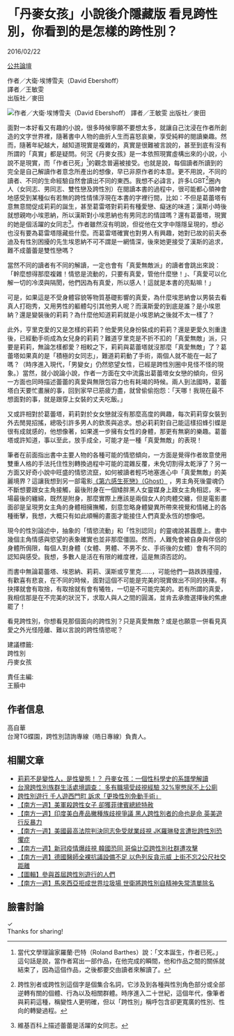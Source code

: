# 「丹麥女孩」小說後介隱藏版 看見跨性別，你看到的是怎樣的跨性別？

2016/02/22

[公共論壇](/op-ed) 

作者／大衛·埃博雪夫（David Ebershoff）  
譯者／王敏雯  
出版社／麥田  

![作者／大衛·埃博雪夫（David Ebershoff）<br /> 譯者／王敏雯<br /> 出版社／麥田](https://c2.staticflickr.com/2/1602/24821042239_ce2f45bd82_o.jpg)

面對一本好看又有趣的小說，很多時候寧願不要想太多，就讓自己沈浸在作者所創造的文字世界裡，隨著書中人物的曲折人生而喜怒哀樂，享受純粹的閱讀樂趣。然而，隨著年紀越大，越知道現實是複雜的，真實是很難被言說的，甚至到底有沒有所謂的「真實」都是疑問。何況《丹麥女孩》是一本依照現實虛構出來的小說，小說不是現實，而「作者已死」[^1]的觀念普遍被接受。也就是說，每個讀者所讀到的完全是自己解讀作者意念所產出的想像，早已非原作者的本意。更不用說，不同的讀者、不同的生命經驗自然會讀出不同的東西。我想不必諱言，許多LGBT[^2]圈內人（女同志、男同志、雙性戀及跨性別）在閱讀本書的過程中，很可能都心領神會地感受到某種似有若無的跨性情愫浮現在本書的字裡行間，比如：不但是葛蕾塔有意無意間促成莉莉的誕生，甚至葛雷塔對莉莉有種愛戀、癡迷的味道；漢斯小時後就想親吻小埃恩納，所以漢斯對小埃恩納也有男同志的情誼嗎？還有葛蕾塔，現實的她是個活躍的女同志[^3]。作者雖然沒有明說，但從他在文字中隱隱呈現的，想必也沒有要為葛雷塔隱藏些什麼。而葛雷塔確實也對男人有興趣，她對已故的前夫泰迪及有性別困擾的先生埃恩納不可不謂是一網情深，後來她更接受了漢斯的追求，難不成蕾蕾是雙性戀嗎？

當然不同的讀者有不同的解讀，一定也會有「真愛無敵派」的讀者會跳出來說：「幹麼想得那麼複雜！情慾是流動的，只要有真愛，管他什麼戀！」、「真愛可以化解一切的冷漠與隔閡，他們因為有真愛，所以感人！這就是本書的亮點嘛！」

可是，如果這是不受身體容貌等物質基礎影響的真愛，為什麼埃恩納會以男裝去看真人打砲秀，又用男性的軀體勾引其他男人呢？而漢斯愛的到底是誰？是小埃恩納？還是變裝後的莉莉？為什麼他知道莉莉就是小埃恩納之後就不太一樣了？

此外，亨里克愛的又是怎樣的莉莉？他愛男兒身扮裝成的莉莉？還是更愛久別重逢後，已經動手術成為女兒身的莉莉？難道亨里克是不折不扣的「真愛無敵」派，只要是莉莉，無論怎樣都愛？相較之下，莉莉與葛蕾塔就沒那麼「真愛無敵」了？葛蕾塔如果真的是「積極的女同志」，難道莉莉動了手術，兩個人就不能在一起了嗎？（時序進入現代，「男變女」仍然慾望女性，已經是跨性別圈中見怪不怪的現象。）當然，就小說論小說，作者一方面在文中流露出葛蕾塔女女戀的傾向，但另一方面也同時描述蕾蕾的真愛與無限包容力也有耗竭的時候。兩人到法國時，葛蕾塔白天要忙畫展的事，回到家早已筋疲力盡，就曾偷偷抱怨：「天哪！我現在最不想面對的事，就是跟穿上女裝的丈夫吃飯。」

又或許相對於葛蕾塔，莉莉對於女女戀就沒有那麼高度的興趣，每次莉莉穿女裝到外去閒晃招搖，總吸引許多男人的欽羨與追求。想必莉莉對自己能這樣招蜂引蝶是很有成就感的，他想像著，如果進一步擁有女性的身體，那更有無窮的樂趣。葛蕾塔或許知道，事以至此，放手成全，可能才是一種「真愛無敵」的表現！

筆者在前面指出書中主要人物的各種可能的情慾傾向，一方面是覺得作者故意使用雙重人格的手法托住性別轉換過程中可能的混雜反覆，未免切割得太乾淨了？另一方面又好奇小說中旺盛的情慾流竄，如何被讀者輕巧地塞進心中「真愛無敵」的美麗境界？這讓我想到另一部電影[《第六感生死戀》（Ghost）](http://www.imdb.com/title/tt0099653/) ，男主角死後靈魂仍不斷想要跟女主角接觸，最後附身在一個矮胖黑人女靈媒身上跟女主角相認，來一場最後的纏綿，既然是附身，那麼實際上應該是兩個女人的肉體交纏，但是電影畫面卻是呈現男女主角的身體相擁撫觸，刻意忽略身體變異所帶來視覺和情緒上的各種衝擊，我想，大概只有如此順暢的畫面才能接住人們真愛永恆的想像吧。

現今的性別論述中，抽象的「情慾流動」和「性別認同」的靈魂說甚囂塵上。書中幾個主角情感與慾望的表象確實也並非那麼僵固。然而，人難免會被自身與伴侶的身體所侷限，每個人對身體（女體、男體、不男不女、手術後的女體）會有不同的認知與感受。我想，多數人是活在有限的維度裡，這是無須否認的。

而書中無論葛蕾塔、埃恩納、莉莉、漢斯或亨里克......，可能他們一路跌跌撞撞，有歡喜有悲哀，在不同的時候，面對這個不可能是完美的現實做出不同的抉擇。有抉擇就會有取捨，有取捨就有會有犧牲，一切是不可能完美的。若有所謂的真愛，我相信那是在不完美的狀況下，求取人與人之間的圓滿，並肯去承擔選擇後的焦慮罷了！

看見跨性別，你想看見那個面向的跨性別？只是真愛無敵？或是也願意一併看見真愛之外光怪陸離、難以言說的跨性情慾呢？

[^1]: 當代文學理論家羅蘭·巴特（Roland Barthes）說：「文本誕生，作者已死。」這句話是說，當作者寫出一部作品，在他完成的瞬間，他和作品之間的關係就結束了，因為這個作品，之後都要交由讀者來解讀了。
[^2]: 跨性別者或跨性別這個字是個集合名詞，它涉及到各種與性別角色部分或全部逆轉有關的個體、行為以及相關群體。時序進入二十世紀，這個年代，像筆者與莉莉這種，稱變性人更明確，但以「跨性別」稱呼包含卻更寬廣的性別、性向的轉變過程。
[^3]: 維基百科上描述蕾蕾是活躍的女同志。

建議標籤:  
跨性別  
丹麥女孩  

責任主編:  
王顥中  

## 作者信息
高自華  
台灣TG蝶園，跨性別諮詢專線（皓日專線）負責人。

## 相關文章
- [莉莉不是變性人，是性變態！？ 丹麥女孩：一個性科學史的系譜學解讀](/node/84584)
- [台灣跨性別族群生活處境調查： 多有職場受歧視經驗 32%寧憋尿不上公廁](/node/98118)
- [跨性別遊行 千人遊西門町 訴求「更換性別免動手術」](/node/94918)
- [【南方一週】美軍殺跨性女子 卻獲菲律賓總統特赦](/node/94731)
- [【南方一週】印度美白產品撇種族歧視爭議 黑人跨性別者的命也是命 英美遊行反暴力](/node/94514)
- [【南方一週】美國最高法院判決同志免受就業歧視 JK羅琳發言遭批跨性別恐懼症](/node/94456)
- [【南方一週】新冠疫情爆歧視 韓國恐同 哥倫比亞跨性別社群遭攻擊](/node/94318)
- [【南方一週】德國醫師全裸抗議設備不足 以色列反貪示威 上街不忘2公尺社交距離](/node/94256)
- [【圖輯】參與首屆跨性別遊行的人們](/node/93596)
- [【南方一週】馬來西亞拒成世界垃圾場 世衛將跨性別自精神失常清單除名](/node/92988)

## 臉書討論
✓  
Thanks for sharing!  
